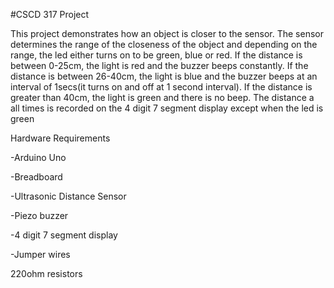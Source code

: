 #CSCD 317 Project

This project demonstrates how an object is closer to the sensor. The sensor determines the range of the closeness of the object and depending on the range, the led either turns on to be green, blue or red. If the distance is between 0-25cm, the light is red and the buzzer beeps constantly. If the distance is between 26-40cm, the light is blue and the buzzer beeps at an interval of 1secs(it turns on and off at 1 second interval). If the distance is greater than 40cm, the light is green and there is no beep. The distance a all times is recorded on the 4 digit 7 segment display except when the led is green


Hardware Requirements

-Arduino Uno 

-Breadboard

-Ultrasonic Distance Sensor

-Piezo buzzer

-4 digit 7 segment display

-Jumper wires

220ohm resistors
